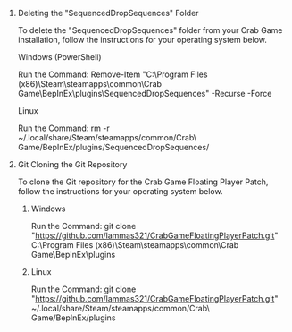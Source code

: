 1) Deleting the "SequencedDropSequences" Folder

    To delete the "SequencedDropSequences" folder from your Crab Game installation, follow the instructions for your operating system below.
    
    Windows (PowerShell)
    
    Run the Command:
       Remove-Item "C:\Program Files (x86)\Steam\steamapps\common\Crab Game\BepInEx\plugins\SequencedDropSequences" -Recurse -Force
    
    Linux
    
    Run the Command:
       rm -r ~/.local/share/Steam/steamapps/common/Crab\ Game/BepInEx/plugins/SequencedDropSequences/



2) Git Cloning the Git Repository

    To clone the Git repository for the Crab Game Floating Player Patch, follow the instructions for your operating system below.
    
    1. Windows
    
       Run the Command:
          git clone "https://github.com/lammas321/CrabGameFloatingPlayerPatch.git" C:\Program Files (x86)\Steam\steamapps\common\Crab Game\BepInEx\plugins
    
    2. Linux
    
       Run the Command:
         git clone "https://github.com/lammas321/CrabGameFloatingPlayerPatch.git" ~/.local/share/Steam/steamapps/common/Crab\ Game/BepInEx/plugins
    
